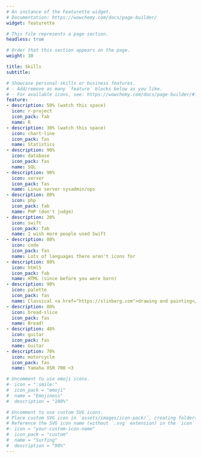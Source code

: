 ```yaml
---
# An instance of the Featurette widget.
# Documentation: https://wowchemy.com/docs/page-builder/
widget: featurette

# This file represents a page section.
headless: true

# Order that this section appears on the page.
weight: 30

title: Skills
subtitle:

# Showcase personal skills or business features.
# - Add/remove as many `feature` blocks below as you like.
# - For available icons, see: https://wowchemy.com/docs/page-builder/#icons
feature:
- description: 50% (watch this space)
  icon: r-project
  icon_pack: fab
  name: R
- description: 30% (watch this space)
  icon: chart-line
  icon_pack: fas
  name: Statistics
- description: 90%
  icon: database
  icon_pack: fas
  name: SQL
- description: 90%
  icon: server
  icon_pack: fas
  name: Linux server sysadmin/ops
- description: 80%
  icon: php
  icon_pack: fab
  name: PHP (don't judge)
- description: 20%
  icon: swift
  icon_pack: fab
  name: I wish more people used Swift
- description: 80%
  icon: code
  icon_pack: fas
  name: Lots of languages there aren't icons for
- description: 80%
  icon: html5
  icon_pack: fab
  name: HTML (since before you were born)
- description: 90%
  icon: palette
  icon_pack: fas
  name: Classical <a href="https://slinberg.com">drawing and painting</a>
- description: 80%
  icon: bread-slice
  icon_pack: fas
  name: Bread!
- description: 40%
  icon: guitar
  icon_pack: fas
  name: Guitar
- description: 70%
  icon: motorcycle
  icon_pack: fas
  name: Yamaha XSR 700 <3

# Uncomment to use emoji icons.
#- icon = ":smile:"
#  icon_pack = "emoji"
#  name = "Emojiness"
#  description = "100%"  

# Uncomment to use custom SVG icons.
# Place custom SVG icon in `assets/images/icon-pack/`, creating folders if necessary.
# Reference the SVG icon name (without `.svg` extension) in the `icon` field.
#- icon = "your-custom-icon-name"
#  icon_pack = "custom"
#  name = "Surfing"
#  description = "90%"
---
```

